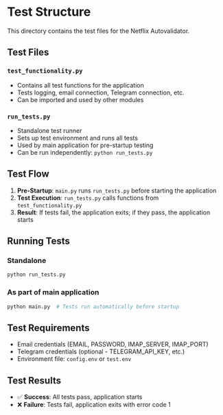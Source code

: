 # Test Structure

This directory contains the test files for the Netflix Autovalidator.

## Test Files

### `test_functionality.py`
- Contains all test functions for the application
- Tests logging, email connection, Telegram connection, etc.
- Can be imported and used by other modules

### `run_tests.py`
- Standalone test runner
- Sets up test environment and runs all tests
- Used by main application for pre-startup testing
- Can be run independently: `python run_tests.py`

## Test Flow

1. **Pre-Startup**: `main.py` runs `run_tests.py` before starting the application
2. **Test Execution**: `run_tests.py` calls functions from `test_functionality.py`
3. **Result**: If tests fail, the application exits; if they pass, the application starts

## Running Tests

### Standalone
```bash
python run_tests.py
```

### As part of main application
```bash
python main.py  # Tests run automatically before startup
```

## Test Requirements

- Email credentials (EMAIL, PASSWORD, IMAP_SERVER, IMAP_PORT)
- Telegram credentials (optional - TELEGRAM_API_KEY, etc.)
- Environment file: `config.env` or `test.env`

## Test Results

- ✅ **Success**: All tests pass, application starts
- ❌ **Failure**: Tests fail, application exits with error code 1
